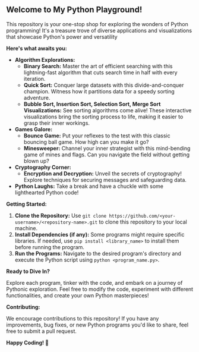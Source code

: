 ## Welcome to My Python Playground!

This repository is your one-stop shop for exploring the wonders of Python programming! It's a treasure trove of diverse applications and visualizations that showcase Python's power and versatility

**Here's what awaits you:**

* **Algorithm Explorations:**
  * **Binary Search:** Master the art of efficient searching with this lightning-fast algorithm that cuts search time in half with every iteration.
  * **Quick Sort:** Conquer large datasets with this divide-and-conquer champion. Witness how it partitions data for a speedy sorting adventure.
  * **Bubble Sort, Insertion Sort, Selection Sort, Merge Sort Visualizations:** See sorting algorithms come alive! These interactive visualizations bring the sorting process to life, making it easier to grasp their inner workings.
* **Games Galore:**
  * **Bounce Game:** Put your reflexes to the test with this classic bouncing ball game. How high can you make it go?
  * **Minesweeper:** Channel your inner strategist with this mind-bending game of mines and flags. Can you navigate the field without getting blown up?
* **Cryptography Corner:**
  * **Encryption and Decryption:** Unveil the secrets of cryptography! Explore techniques for securing messages and safeguarding data.
* **Python Laughs:**  Take a break and have a chuckle with some lighthearted Python code!

**Getting Started:**

1. **Clone the Repository:** Use `git clone https://github.com/<your-username>/<repository-name>.git` to clone this repository to your local machine.
2. **Install Dependencies (if any):** Some programs might require specific libraries. If needed, use `pip install <library_name>` to install them before running the program.
3. **Run the Programs:** Navigate to the desired program's directory and execute the Python script using `python <program_name.py>`.

**Ready to Dive In?**

Explore each program, tinker with the code, and embark on a journey of Pythonic exploration. Feel free to modify the code, experiment with different functionalities, and create your own Python masterpieces!

**Contributing:**

We encourage contributions to this repository! If you have any improvements, bug fixes, or new Python programs you'd like to share, feel free to submit a pull request.

**Happy Coding! 💎**
